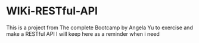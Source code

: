 # WIKi-RESTful-API

This is a project from The complete Bootcamp by Angela Yu to exercise and make a RESTful API 
I will keep here as a reminder when i need
